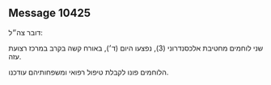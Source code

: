 ## Message 10425

דובר צה״ל:

שני לוחמים מחטיבת אלכסנדרוני (3), נפצעו היום (ד׳), באורח קשה בקרב במרכז רצועת עזה. 

הלוחמים פונו לקבלת טיפול רפואי ומשפחותיהם עודכנו.

